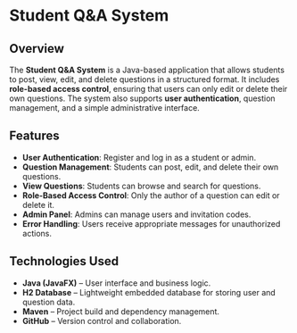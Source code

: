 # Student Q&A System

## Overview
The **Student Q&A System** is a Java-based application that allows students to post, view, edit, and delete questions in a structured format. It includes **role-based access control**, ensuring that users can only edit or delete their own questions. The system also supports **user authentication**, question management, and a simple administrative interface.

## Features
- **User Authentication**: Register and log in as a student or admin.
- **Question Management**: Students can post, edit, and delete their own questions.
- **View Questions**: Students can browse and search for questions.
- **Role-Based Access Control**: Only the author of a question can edit or delete it.
- **Admin Panel**: Admins can manage users and invitation codes.
- **Error Handling**: Users receive appropriate messages for unauthorized actions.

## Technologies Used
- **Java (JavaFX)** – User interface and business logic.
- **H2 Database** – Lightweight embedded database for storing user and question data.
- **Maven** – Project build and dependency management.
- **GitHub** – Version control and collaboration.
